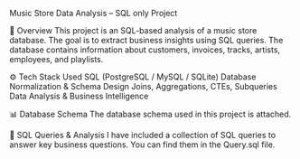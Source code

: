 Music Store Data Analysis – SQL only Project 

📌 Overview
This project is an SQL-based analysis of a music store database. The goal is to extract business insights using SQL queries. The database contains information about customers, invoices, tracks, artists, employees, and playlists.

⚙️ Tech Stack Used
SQL (PostgreSQL / MySQL / SQLite)
Database Normalization & Schema Design
Joins, Aggregations, CTEs, Subqueries
Data Analysis & Business Intelligence

📊 Database Schema
The database schema used in this project is attached.

📜 SQL Queries & Analysis
I have included a collection of SQL queries to answer key business questions. You can find them in the Query.sql file.
